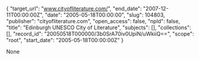 {
  "target_url": "www.cityofliterature.com/", 
  "end_date": "2007-12-11T00:00:00Z", 
  "date": "2005-05-18T00:00:00", 
  "slug": 104803, 
  "publisher": "cityofliterature.com", 
  "open_access": false, 
  "npld": false, 
  "title": "Edinburgh UNESCO City of Literature", 
  "subjects": [], 
  "collections": [], 
  "record_id": "20050518T000000/3b0SrA70iv0UpiN/uWkiiQ==", 
  "scope": "root", 
  "start_date": "2005-05-18T00:00:00Z"
}

None